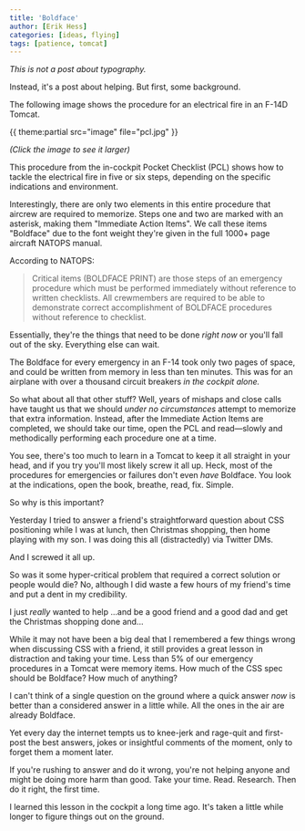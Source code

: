 ```yaml
---
title: 'Boldface'
author: [Erik Hess]
categories: [ideas, flying]
tags: [patience, tomcat]
---
```


*This is not a post about typography.*

Instead, it's a post about helping. But first, some background. 

The following image shows the procedure for an electrical fire in an F-14D Tomcat.

{{ theme:partial src="image" file="pcl.jpg" }}

*(Click the image to see it larger)*

This procedure from the in-cockpit Pocket Checklist (PCL) shows how to tackle the electrical fire in five or six steps, depending on the specific indications and environment.

<p class="has-pullquote" data-pullquote="The Boldface for every emergency in an F-14 took only two pages of space, and could be written from memory in less than ten minutes">Interestingly, there are only two elements in this entire procedure that aircrew are required to memorize. Steps one and two are marked with an asterisk, making them "Immediate Action Items". We call these items "Boldface" due to the font weight they're given in the full 1000+ page aircraft NATOPS manual. </p>

According to NATOPS:

> Critical items (BOLDFACE PRINT) are those steps of an emergency procedure which must be performed immediately without reference to written checklists. All crewmembers are required to be able to demonstrate correct accomplishment of BOLDFACE procedures without reference to checklist.

Essentially, they're the things that need to be done *right now* or you'll fall out of the sky. Everything else can wait. 

The Boldface for every emergency in an F-14 took only two pages of space, and could be written from memory in less than ten minutes. This was for an airplane with over a thousand circuit breakers *in the cockpit alone.*

So what about all that other stuff? Well, years of mishaps and close calls have taught us that we should *under no circumstances* attempt to memorize that extra information. Instead, after the Immediate Action Items are completed, we should take our time, open the PCL and read—slowly and methodically performing each procedure one at a time.

You see, there's too much to learn in a Tomcat to keep it all straight in your head, and if you try you'll most likely screw it all up. Heck, most of the procedures for emergencies or failures don't even *have* Boldface. You look at the indications, open the book, breathe, read, fix. Simple.

So why is this important?

Yesterday I tried to answer a friend's straightforward question about CSS positioning while I was at lunch, then Christmas shopping, then home playing with my son. I was doing this all (distractedly) via Twitter DMs. 

And I screwed it all up.

So was it some hyper-critical problem that required a correct solution or people would die? No, although I did waste a few hours of my friend's time and put a dent in my credibility.

I just *really* wanted to help ...and be a good friend and a good dad and get the Christmas shopping done and...

While it may not have been a big deal that I remembered a few things wrong when discussing CSS with a friend, it still provides a great lesson in distraction and taking your time. Less than 5% of our emergency procedures in a Tomcat were memory items. How much of the CSS spec should be Boldface? How much of anything?

I can't think of a single question on the ground where a quick answer *now* is better than a considered answer in a little while. All the ones in the air are already Boldface. 

Yet every day the internet tempts us to knee-jerk and rage-quit and first-post the best answers, jokes or insightful comments of the moment, only to forget them a moment later.

If you're rushing to answer and do it wrong, you're not helping anyone and might be doing more harm than good. Take your time. Read. Research. Then do it right, the first time.

I learned this lesson in the cockpit a long time ago. It's taken a little while longer to figure things out on the ground. 